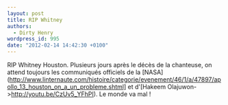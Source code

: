 ```yaml
---
layout: post
title: RIP Whitney
authors:
  - Dirty Henry
wordpress_id: 995
date: "2012-02-14 14:42:30 +0100"
---
```


RIP Whitney Houston. Plusieurs jours après le décès de la chanteuse, on attend
toujours les communiqués officiels de la
[NASA](http://www.linternaute.com/histoire/categorie/evenement/46/1/a/47897/apollo_13_houston_on_a_un_probleme.shtml]
et d'[Hakeem Olajuwon->http://youtu.be/CzUv5_YFhPI). Le monde va mal !
